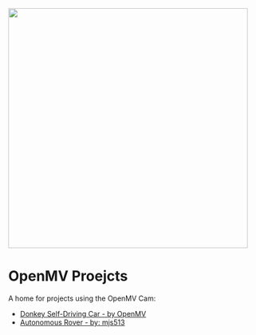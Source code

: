<img  width="480" src="https://raw.githubusercontent.com/openmv/openmv-media/master/logos/openmv-logo/logo.png">

# OpenMV Proejcts

A home for projects using the OpenMV Cam:

* [Donkey Self-Driving Car - by OpenMV](donkey-car/README.md)
* [Autonomous Rover - by: mjs513](autonomous-rover/README.md)
